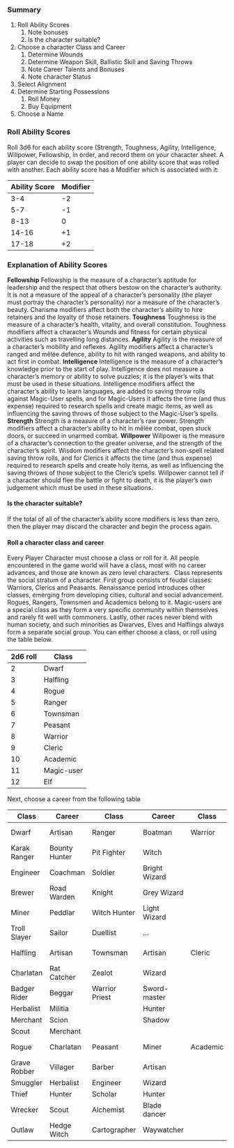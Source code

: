 ### Summary

1. Roll Ability Scores
	1. Note bonuses
	2. Is the character suitable?
2. Choose a character Class and Career
	1. Determine Wounds
	2. Determine Weapon Skill, Ballistic Skill and Saving Throws
	3. Note Career Talents and Bonuses
	4. Note character Status
3. Select Alignment
4. Determine Starting Possessions
	1. Roll Money
	2. Buy Equipment
5. Choose a Name
### Roll Ability Scores

Roll 3d6 for each ability score (Strength, Toughness, Agility, Intelligence, Willpower, Fellowship, in order, and record them on your character sheet.
A player can decide to swap the position of one ability score that was rolled with another.
Each ability score has a Modifier which is associated with it:

| Ability Score | Modifier |
| ------------- | -------- |
| 3-4           | -2       |
| 5-7           | -1       |
| 8-13          | 0        |
| 14-16         | +1       |
| 17-18         | +2       |
### Explanation of Ability Scores
**Fellowship**
Fellowship is the measure of a character’s aptitude for leadership and the respect that others bestow on the character’s authority. It is not a measure of the appeal of a character’s personality (the player must portray the character’s personality) nor a measure of the character’s beauty. Charisma modifiers affect both the character’s ability to hire retainers and the loyalty of those retainers.
**Toughness**
Toughness is the measure of a character’s health, vitality, and overall constitution. Toughness modifiers affect a character’s Wounds and fitness for certain physical activities such as travelling long distances.
**Agility**
Agility is the measure of a character’s mobility and reflexes. Agility modifiers affect a character’s ranged and mêlée defence, ability to hit with ranged weapons, and ability to act first in combat.
**Intelligence**
Intelligence is the measure of a character’s knowledge prior to the start of play. Intelligence does not measure a character’s memory or ability to solve puzzles; it is the player’s wits that must be used in these situations. Intelligence modifiers affect the character’s ability to learn languages, are added to saving throw rolls against Magic-User spells, and for Magic-Users it affects the time (and thus expense) required to research spells and create magic items, as well as influencing the saving throws of those subject to the Magic-User’s spells.
**Strength**
Strength is a measure of a character’s raw power. Strength modifiers affect a character’s ability to hit in mêlée combat, open stuck doors, or succeed in unarmed combat.
**Willpower**
Willpower is the measure of a character’s connection to the greater universe, and the strength of the character’s spirit. Wisdom modifiers affect the character’s non-spell related saving throw rolls, and for Clerics it affects the time (and thus expense) required to research spells and create holy items, as well as influencing the saving throws of those subject to the Cleric’s spells. Willpower cannot tell if a character should flee the battle or fight to death, it is the player’s own judgement which must be used in these situations.

#### Is the character suitable?
If the total of all of the character’s ability score modifiers is less than zero, then the player may discard the character and begin the process again.

#### Roll a character class and career
Every Player Character must choose a class or roll for it. All people encountered in the game world will have a class, most with no career advances, and those are known as zero level characters. 
Class represents the social stratum of a character. First group consists of feudal classes: Warriors, Clerics and Peasants. Renaissance period introduces other classes, emerging from developing cities, cultural and social advancement. Rogues, Rangers, Townsmen and Academics belong to it. Magic-users are a special class as they form a very specific community within themselves and rarely fit well with commoners. Lastly, other races never blend with human society, and such minorities as Dwarves, Elves and Halflings always form a separate social group.
You can either choose a class, or roll using the table below.

| 2d6 roll | Class      |
| -------- | ---------- |
| 2        | Dwarf      |
| 3        | Halfling   |
| 4        | Rogue      |
| 5        | Ranger     |
| 6        | Townsman   |
| 7        | Peasant    |
| 8        | Warrior    |
| 9        | Cleric     |
| 10       | Academic   |
| 11       | Magic-user |
| 12       | Elf        |
Next, choose a career from the following table

| Class        | Career        | Class          | Career        | Class    | Career     | Class      | Career  |
| ------------ | ------------- | -------------- | ------------- | -------- | ---------- | ---------- | ------- |
| Dwarf        | Artisan       | Ranger         | Boatman       | Warrior  | Mercenary  | Magic-User | Wizard  |
| Karak Ranger | Bounty Hunter | Pit Fighter    | Witch         |          |            |            |         |
| Engineer     | Coachman      | Soldier        | Bright Wizard |          |            |            |         |
| Brewer       | Road Warden   | Knight         | Grey Wizard   |          |            |            |         |
| Miner        | Peddlar       | Witch Hunter   | Light Wizard  |          |            |            |         |
| Troll Slayer | Sailor        | Duellist       | …             |          |            |            |         |
| Halfling     | Artisan       | Townsman       | Artisan       | Cleric   | Priest     | High-Elf   | Artisan |
| Charlatan    | Rat Catcher   | Zealot         | Wizard        |          |            |            |         |
| Badger Rider | Beggar        | Warrior Priest | Sword-master  |          |            |            |         |
| Herbalist    | Militia       |                | Hunter        |          |            |            |         |
| Merchant     | Scion         |                | Shadow        |          |            |            |         |
| Scout        | Merchant      |                |               |          |            |            |         |
| Rogue        | Charlatan     | Peasant        | Miner         | Academic | Apothecary | Wood-elf   |         |
| Grave Robber | Villager      | Barber         | Artisan       |          |            |            |         |
| Smuggler     | Herbalist     | Engineer       | Wizard        |          |            |            |         |
| Thief        | Hunter        | Scholar        | Hunter        |          |            |            |         |
| Wrecker      | Scout         | Alchemist      | Blade dancer  |          |            |            |         |
| Outlaw       | Hedge Witch   | Cartographer   | Waywatcher    |          |            |            |         |
